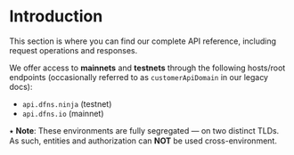 # Introduction

This section is where you can find our complete API reference, including request operations and responses.

We offer access to **mainnets** and **testnets** through the following hosts/root endpoints (occasionally referred to as `customerApiDomain` in our legacy docs):

* `api.dfns.ninja` (testnet)
* `api.dfns.io` (mainnet)

⭑ **Note**: These environments are fully segregated — on two distinct TLDs. As such, entities and authorization can **NOT** be used cross-environment.
